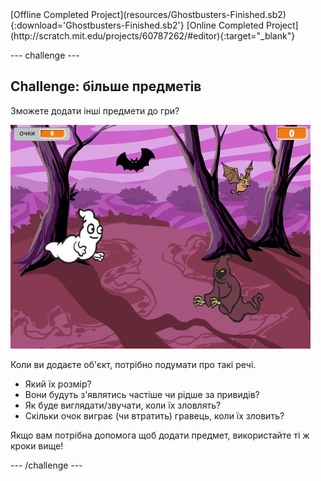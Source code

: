 <div class="p-hero-buttons">
  [Offline Completed Project](resources/Ghostbusters-Finished.sb2){:download='Ghostbusters-Finished.sb2'}
  [Online Completed Project](http://scratch.mit.edu/projects/60787262/#editor){:target="_blank"}
</div>

\--- challenge \---

## Challenge: більше предметів

Зможете додати інші предмети до гри?

![скріншот](images/ghost-final.png)

Коли ви додаєте об'єкт, потрібно подумати про такі речі.

+ Який їх розмір?
+ Вони будуть з'являтись частіше чи рідше за привидів?
+ Як буде виглядати/звучати, коли їх зловлять?
+ Скільки очок виграє (чи втратить) гравець, коли їх зловить?

Якщо вам потрібна допомога щоб додати предмет, використайте ті ж кроки вище!

\--- /challenge \---